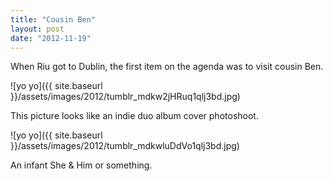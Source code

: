 ```yaml
---
title: "Cousin Ben"
layout: post
date: "2012-11-19"
---
```


When Riu got to Dublin, the first item on the agenda was to visit cousin Ben.

![yo yo]({{ site.baseurl }}/assets/images/2012/tumblr_mdkw2jHRuq1qlj3bd.jpg)

This picture looks like an indie duo album cover photoshoot.

![yo yo]({{ site.baseurl }}/assets/images/2012/tumblr_mdkwluDdVo1qlj3bd.jpg)

An infant She & Him or something.
